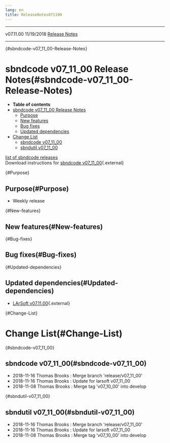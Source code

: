 ```yaml
---
lang: en
title: ReleaseNotes071100
---
```


  ----------- ------------ -- -- ------------------------------------------------------
  v07.11.00   11/19/2018         [Release Notes](ReleaseNotes071100.html)
  ----------- ------------ -- -- ------------------------------------------------------

{#sbndcode-v07_11_00-Release-Notes}

sbndcode v07\_11\_00 Release Notes(#sbndcode-v07_11_00-Release-Notes)
======================================================================================

-   **Table of contents**
-   [sbndcode v07\_11\_00 Release
    Notes](#sbndcode-v07_11_00-Release-Notes)
    -   [Purpose](#Purpose)
    -   [New features](#New-features)
    -   [Bug fixes](#Bug-fixes)
    -   [Updated dependencies](#Updated-dependencies)
-   [Change List](#Change-List)
    -   [sbndcode v07\_11\_00](#sbndcode-v07_11_00)
    -   [sbndutil v07\_11\_00](#sbndutil-v07_11_00)

[list of sbndcode
releases](List_of_SBND_code_releases.html)\
Download instructions for [sbndcode
v07\_11\_00](http://scisoft.fnal.gov/scisoft/bundles/sbnd/v07_11_00/sbndcode-v07_11_00.html){.external}

{#Purpose}

Purpose(#Purpose)
----------------------------------

-   Weekly release

{#New-features}

New features(#New-features)
--------------------------------------------

{#Bug-fixes}

Bug fixes(#Bug-fixes)
--------------------------------------

{#Updated-dependencies}

Updated dependencies(#Updated-dependencies)
------------------------------------------------------------

-   [LArSoft
    v07.11.00](https://cdcvs.fnal.gov/redmine/projects/larsoft/wiki/ReleaseNotes071100){.external}

{#Change-List}

Change List(#Change-List)
==========================================

{#sbndcode-v07_11_00}

sbndcode v07\_11\_00(#sbndcode-v07_11_00)
----------------------------------------------------------

-   2018-11-16 Thomas Brooks : Merge branch \'release/v07\_11\_00\'
-   2018-11-16 Thomas Brooks : Update for larsoft v07\_11\_00
-   2018-11-08 Thomas Brooks : Merge tag \'v07\_10\_00\' into develop

{#sbndutil-v07_11_00}

sbndutil v07\_11\_00(#sbndutil-v07_11_00)
----------------------------------------------------------

-   2018-11-16 Thomas Brooks : Merge branch \'release/v07\_11\_00\'
-   2018-11-16 Thomas Brooks : Update for larsoft v07\_11\_00
-   2018-11-08 Thomas Brooks : Merge tag \'v07\_10\_00\' into develop
